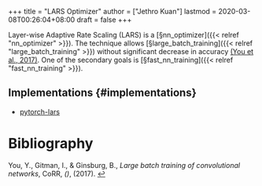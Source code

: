 +++
title = "LARS Optimizer"
author = ["Jethro Kuan"]
lastmod = 2020-03-08T00:26:04+08:00
draft = false
+++

Layer-wise Adaptive Rate Scaling (LARS) is a [§nn\_optimizer]({{< relref "nn_optimizer" >}}). The
technique allows [§large\_batch\_training]({{< relref "large_batch_training" >}}) without significant
decrease in accuracy <a id="a9a05fbe9d6d58498d2551579ed08490" href="#you17_large_batch_train_convol_networ">(You et al., 2017)</a>. One
of the secondary goals is [§fast\_nn\_training]({{< relref "fast_nn_training" >}}).


## Implementations {#implementations}

-   [pytorch-lars](https://github.com/noahgolmant/pytorch-lars)

# Bibliography
<a id="you17_large_batch_train_convol_networ" target="_blank">You, Y., Gitman, I., & Ginsburg, B., *Large batch training of convolutional networks*, CoRR, *()*,  (2017). </a> [↩](#a9a05fbe9d6d58498d2551579ed08490)
